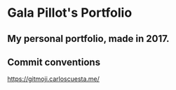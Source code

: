 # Gala Pillot's Portfolio

## My personal portfolio, made in 2017.

## Commit conventions

https://gitmoji.carloscuesta.me/
